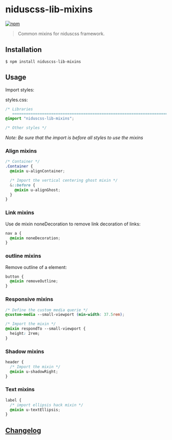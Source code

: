 # niduscss-lib-mixins
[![npm][npm-image]][npm-url]

[npm-image]: https://img.shields.io/npm/v/niduscss-lib-mixins.svg
[npm-url]: https://npmjs.org/package/niduscss-lib-mixins

> Common mixins for niduscss framework.

## Installation

```console
$ npm install niduscss-lib-mixins
```

## Usage

Import styles:

styles.css:

```css
/* Libraries
   ========================================================================== */
@import "niduscss-lib-mixins";

/* Other styles */
```
*Note: Be sure that the import is before all styles to use the mixins*

### Align mixins

```css
/* Container */
.Container {
  @mixin u-alignContainer;

  /* Import the vertical centering ghost mixin */
  &::before {
    @mixin u-alignGhost;
  }
}
```

### Link mixins
Use de mixin noneDecoration to remove link decoration of links:

```css
nav a {
  @mixin noneDecoration;
}
```

### outline mixins
Remove outline of a element:

```css
button {
  @mixin removeOutline;
}
```

### Responsive mixins

```css
/* Define the custom media querie */
@custom-media --small-viewport (min-width: 37.5rem);

/* Import the mixin */
@mixin respondTo --small-viewport {
  height: 2rem;
}
```

### Shadow mixins

```css
header {
  /* Import the mixin */
  @mixin u-shadowRight;
}
```

### Text mixins

```css
label {
  /* import ellipsis hack mixin */
  @mixin u-textEllipsis;
}
```

## [Changelog](CHANGELOG.md)